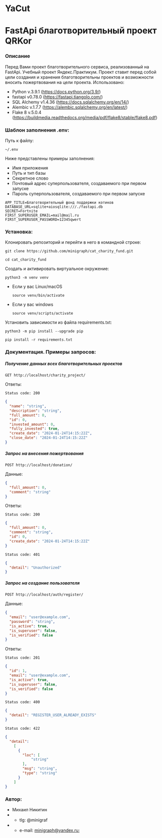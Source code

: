 # YaCut

# FastApi благотворительный проект QRKor
### Описание
Перед Вами проект благотворительного сервиса, реализованный на FastApi. Учебный проект Яндекс.Практикум.
Проект ставит перед собой цели создания и хранения благотворительны проектов и возможности вносить пожертвования на цели проекта.
Использовано:
* Python v.3.9.1 (https://docs.python.org/3.9/)
* fastapi v0.78.0 (https://fastapi.tiangolo.com/)
* SQL Alchemy v1.4.36 (https://docs.sqlalchemy.org/en/14/)
* Alembic v.1.7.7 (https://alembic.sqlalchemy.org/en/latest/)
* Flake 8 v.5.0.4 (https://buildmedia.readthedocs.org/media/pdf/flake8/stable/flake8.pdf)

### Шаблон заполнения .env:
Путь к файлу: 
```
~/.env
```

Ниже представлены примеры заполнения:
* Имя приложения
* Путь и тип базы
* Секретное слово
* Почтовый адрес суперпользователя, создаваемого при первом запуске
* Пароль суперпользователя, создаваемого при первом запуске
```
APP_TITLE=Благотворительный фонд поддержки котиков 
DATABASE_URL=sqlite+aiosqlite:///./fastapi.db 
SECRET=Fortnite
FIRST_SUPERUSER_EMAIL=mail@mail.ru
FIRST_SUPERUSER_PASSWORD=12345qwert
```

### Установка:
Клонировать репозиторий и перейти в него в командной строке:

```
git clone https://github.com/minigraph/cat_charity_fund.git
```

```
cd cat_charity_fund
```

Cоздать и активировать виртуальное окружение:

```
python3 -m venv venv
```

* Если у вас Linux/macOS

    ```
    source venv/bin/activate
    ```

* Если у вас windows

    ```
    source venv/scripts/activate
    ```

Установить зависимости из файла requirements.txt:

```
python3 -m pip install --upgrade pip
```

```
pip install -r requirements.txt
```

### Документация. Примеры запросов:
##### Получение данных всех благотворительных проектов
```
GET http://localhost/charity_project/
```
Ответы:
```
Status code: 200
```
```json
{
  "name": "string",
  "description": "string",
  "full_amount": 0,
  "id": 0,
  "invested_amount": 0,
  "fully_invested": true,
  "create_date": "2024-01-24T14:15:22Z",
  "close_date": "2024-01-24T14:15:22Z"
}
```

##### Запрос на внесения пожертвования 
```
POST http://localhost/donation/
```
Данные:
```json
{
  "full_amount": 0,
  "comment": "string"
}
```
Ответы:
```
Status code: 200
```
```json
{
  "full_amount": 0,
  "comment": "string",
  "id": 0,
  "create_date": "2024-01-24T14:15:22Z"
}
```
```
Status code: 401
```
```json
{
  "detail": "Unauthorized"
}
```

##### Запрос на создание пользователя 
```
POST http://localhost/auth/register/
```
Данные:
```json
{
  "email": "user@example.com",
  "password": "string",
  "is_active": true,
  "is_superuser": false,
  "is_verified": false
}
```
Ответы:
```
Status code: 201
```
```json
{
  "id": 1,
  "email": "user@example.com",
  "is_active": true,
  "is_superuser": false,
  "is_verified": false
}
```
```
Status code: 400
```
```json
{
  "detail": "REGISTER_USER_ALREADY_EXISTS"
}
```
```
Status code: 422
```
```json
{
  "detail": 
    [
      {
        "loc": [
            "string"
        ],
        "msg": "string",
        "type": "string"
      }
    ]
}
```

### Автор:
* Михаил Никитин
* * tlg: @minigraf 
* * e-mail: minigraph@yandex.ru;

